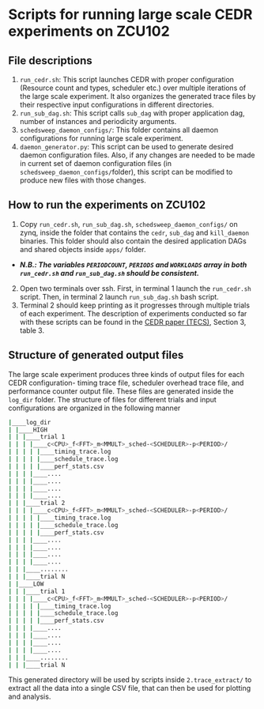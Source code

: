 # Scripts for running large scale CEDR experiments on ZCU102

## File descriptions
1. `run_cedr.sh`: This script launches CEDR with proper configuration (Resource count and types, scheduler etc.) over multiple iterations of the large scale experiment. It also organizes the generated trace files by their respective input configurations in different directories. 
2. `run_sub_dag.sh`: This script calls `sub_dag` with proper application dag, number of instances and periodicity arguments.
3. `schedsweep_daemon_configs/`: This folder contains all daemon configurations for running large scale experiment.
4. `daemon_generator.py`: This script can be used to generate desired daemon configuration files. Also, if any changes are needed to be made in current set of daemon configuration files (in `schedsweep_daemon_configs/`folder), this script can be modified to produce new files with those changes.


## How to run the experiments on ZCU102
1. Copy `run_cedr.sh`, `run_sub_dag.sh`, `schedsweep_daemon_configs/` on zynq, inside the folder that contains the `cedr`, `sub_dag` and `kill_daemon` binaries. This folder should also contain the desired application DAGs and shared objects inside `apps/` folder. 

* ***N.B.: The variables `PERIODCOUNT`, `PERIODS` and `WORKLOADS` array in both `run_cedr.sh` and `run_sub_dag.sh` should be consistent.*** 

2. Open two terminals over ssh. First, in terminal 1 launch the `run_cedr.sh` script. Then, in terminal 2 launch `run_sub_dag.sh` bash script.
3. Terminal 2 should keep printing as it progresses through multiple trials of each experiment. The description of experiments conducted so far with these scripts can be found in the [CEDR paper (TECS)](https://arxiv.org/abs/2204.08962), Section 3, table 3.

## Structure of generated output files
The large scale experiment produces three kinds of output files for each CEDR configuration- timing trace file, scheduler overhead trace file, and performance counter output file. These files are generated inside the `log_dir` folder.
The structure of files for different trials and input configurations are organized in the following manner

```bash
|____log_dir
| |____HIGH
| | |____trial 1
| | | |____c<CPU>_f<FFT>_m<MMULT>_sched-<SCHEDULER>-p<PERIOD>/
| | | | |____timing_trace.log
| | | | |____schedule_trace.log
| | | | |____perf_stats.csv
| | | |____....
| | | |____....
| | | |____....
| | | |____....
| | |____trial 2
| | | |____c<CPU>_f<FFT>_m<MMULT>_sched-<SCHEDULER>-p<PERIOD>/
| | | | |____timing_trace.log
| | | | |____schedule_trace.log
| | | | |____perf_stats.csv
| | | |____....
| | | |____....
| | | |____....
| | | |____....
| | |____........
| | |____trial N
| |____LOW
| | |____trial 1
| | | |____c<CPU>_f<FFT>_m<MMULT>_sched-<SCHEDULER>-p<PERIOD>/
| | | | |____timing_trace.log
| | | | |____schedule_trace.log
| | | | |____perf_stats.csv
| | | |____....
| | | |____....
| | | |____....
| | | |____....
| | |____........
| | |____trial N
```

This generated directory will be used by scripts inside `2.trace_extract/` to extract all the data into a single CSV file, that can then be used for plotting and analysis. 